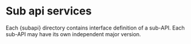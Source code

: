# Sub api services

Each {subapi} directory contains interface definition of a sub-API. Each sub-API may have its own independent major version.
